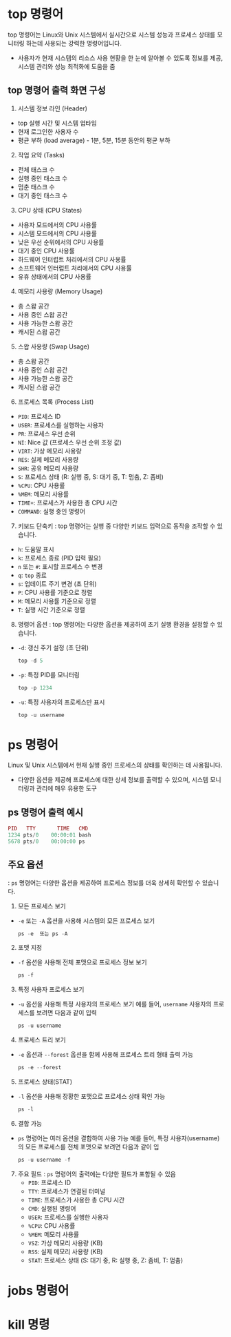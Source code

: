 # top 명령어
top 명령어는 Linux와 Unix 시스템에서 실시간으로 시스템 성능과 프로세스 상태를 모니터링 하는데 사용되는 강력한 명령어입니다.
- 사용자가 현재 시스템의 리소스 사용 현황을 한 눈에 알아볼 수 있도록 정보를 제공, 시스템 관리와 성능 최적화에 도움을 줌

## top 명령어 출력 화면 구성
1. 시스템 정보 라인 (Header)
  - top 실행 시간 및 시스템 업타임
  - 현재 로그인한 사용자 수
  - 평균 부하 (load average) - 1분, 5분, 15분 동안의 평균 부하

2. 작업 요약 (Tasks)
  - 전체 태스크 수
  - 실행 중인 태스크 수
  - 멈춘 태스크 수
  - 대기 중인 태스크 수

3. CPU 상태 (CPU States)
  - 사용자 모드에서의 CPU 사용률
  - 시스템 모드에서의 CPU 사용률
  - 낮은 우선 순위에서의 CPU 사용률
  - 대기 중인 CPU 사용률
  - 하드웨어 인터럽트 처리에서의 CPU 사용률
  - 소프트웨어 인터럽트 처리에서의 CPU 사용률
  - 유휴 상태에서의 CPU 사용률

4. 메모리 사용량 (Memory Usage)
  - 총 스왑 공간
  - 사용 중인 스왑 공간
  - 사용 가능한 스왑 공간
  - 캐시된 스왑 공간

5. 스왑 사용량 (Swap Usage)
  - 총 스왑 공간
  - 사용 중인 스왑 공간
  - 사용 가능한 스왑 공간
  - 캐시된 스왑 공간

6. 프로세스 목록 (Process List)
  - `PID`: 프로세스 ID
  - `USER`: 프로세스를 실행하는 사용자
  - `PR`: 프로세스 우선 순위
  - `NI`: Nice 값 (프로세스 우선 순위 조정 값)
  - `VIRT`: 가상 메모리 사용량
  - `RES`: 실제 메모리 사용량
  - `SHR`: 공유 메모리 사용량
  - `S`: 프로세스 상태 (R: 실행 중, S: 대기 중, T: 멈춤, Z: 좀비)
  - `%CPU`: CPU 사용률
  - `%MEM`: 메모리 사용률
  - `TIME+`: 프로세스가 사용한 총 CPU 시간
  - `COMMAND`: 실행 중인 명령어

7. 키보드 단축키
: top 명령어는 실행 중 다양한 키보드 입력으로 동작을 조작할 수 있습니다.

  - `h`: 도움말 표시
  - `k`: 프로세스 종료 (PID 입력 필요)
  - `n` 또는 `#`: 표시할 프로세스 수 변경
  - `q`: `top` 종료
  - `s`: 업데이트 주기 변경 (초 단위)
  - `P`: CPU 사용률 기준으로 정렬
  - `M`: 메모리 사용률 기준으로 정렬
  - `T`: 실행 시간 기준으로 정렬

8. 명령어 옵션
: top 명령어는 다양한 옵션을 제공하여 초기 실행 환경을 설정할 수 있습니다.
  - `-d`: 갱신 주기 설정 (초 단위)

    ```ex
    top -d 5
    ```
  - `-p`: 특정 PID를 모니터링

    ```ex
    top -p 1234
    ```
  - `-u`: 특정 사용자의 프로세스만 표시

    ```ex
    top -u username
    ```

# ps 명령어
Linux 및 Unix 시스템에서 현재 실행 중인 프로세스의 상태를 확인하는 데 사용됩니다.
- 다양한 옵션을 제공해 프로세스에 대한 상세 정보를 출력할 수 있으며, 시스템 모니터링과 관리에 매우 유용한 도구

## ps 명령어 출력 예시
   ```ex 
   PID   TTY       TIME   CMD
   1234 pts/0    00:00:01 bash
   5678 pts/0    00:00:00 ps
  ```

## 주요 옵션
: `ps` 명령어는 다양한 옵션을 제공하여 프로세스 정보를 더욱 상세히 확인할 수 있습니다.

1. 모든 프로세스 보기
- `-e` 또는 `-A` 옵션을 사용해 시스템의 모든 프로세스 보기
   ```ex
   ps -e  또는 ps -A
   ```

2. 포맷 지정
- `-f` 옵션을 사용해 전체 포맷으로 프로세스 정보 보기
   ```ex
   ps -f
   ```

3. 특정 사용자 프로세스 보기
- `-u` 옵션을 사용해 특정 사용자의 프로세스 보기
     예를 들어, `username` 사용자의 프로세스를 보려면 다음과 같이 입력
   ```ex
   ps -u username
   ```
   
4. 프로세스 트리 보기
- `-e` 옵션과 `--forest` 옵션을 함께 사용해 프로세스 트리 형태 출력 가능
   ```ex
   ps -e --forest
   ```

5. 프로세스 상태(STAT)
 - `-l` 옵션을 사용해 장황한 포맷으로 프로세스 상태 확인 가능
   ```ex
   ps -l
   ```

6. 결합 가능
- `ps` 명령어는 여러 옵션을 결합하여 사용 가능
   예를 들어, 특정 사용자(username)의 모든 프로세스를 전체 포맷으로 보려면 다음과 같이 입
   ```ex
   ps -u username -f
   ```

7. 주요 필드
: `ps` 명령어의 출력에는 다양한 필드가 포함될 수 있음
   - `PID`: 프로세스 ID
   - `TTY`: 프로세스가 연결된 터미널
   - `TIME`: 프로세스가 사용한 총 CPU 시간
   - `CMD`: 실행된 명령어
   - `USER`: 프로세스를 실행한 사용자
   - `%CPU`: CPU 사용률
   - `%MEM`: 메모리 사용률
   - `VSZ`: 가상 메모리 사용량 (KB)
   - `RSS`: 실제 메모리 사용량 (KB)
   - `STAT`: 프로세스 상태 (S: 대기 중, R: 실행 중, Z: 좀비, T: 멈춤)


# jobs 명령어
# kill 명령



